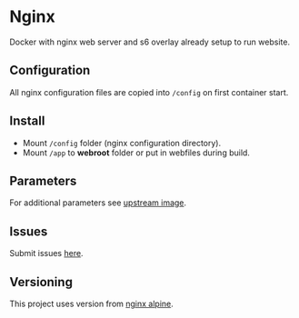 # Nginx

Docker with nginx web server and s6 overlay already setup to run website.

## Configuration

All nginx configuration files are copied into `/config` on first container start.

## Install

- Mount `/config` folder (nginx configuration directory).
- Mount `/app` to **webroot** folder or put in webfiles during build.

## Parameters

For additional parameters see [upstream image](https://github.com/SloCompTech/docker-baseimage).

## Issues

Submit issues [here](https://github.com/SloCompTech/docker-nginx/issues).

## Versioning

This project uses version from [nginx alpine](https://hub.docker.com/_/nginx).
